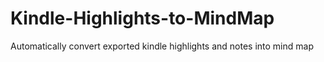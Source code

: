 # Kindle-Highlights-to-MindMap
 Automatically convert exported kindle highlights and notes into mind map
